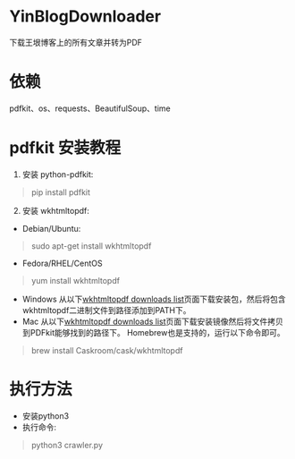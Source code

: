 # YinBlogDownloader
下载王垠博客上的所有文章并转为PDF

# 依赖
pdfkit、os、requests、BeautifulSoup、time

# pdfkit 安装教程
1. 安装 python-pdfkit:
> pip install pdfkit
2. 安装 wkhtmltopdf:
* Debian/Ubuntu:
> sudo apt-get install wkhtmltopdf
* Fedora/RHEL/CentOS
> yum install wkhtmltopdf
* Windows
从以下[wkhtmltopdf downloads list](https://wkhtmltopdf.org/downloads.html)页面下载安装包，然后将包含
wkhtmltopdf二进制文件到路径添加到PATH下。
* Mac
从以下[wkhtmltopdf downloads list](https://wkhtmltopdf.org/downloads.html)页面下载安装镜像然后将文件拷贝到PDFkit能够找到的路径下。 Homebrew也是支持的，运行以下命令即可。
> brew install Caskroom/cask/wkhtmltopdf

# 执行方法
* 安装python3
* 执行命令: 
> python3 crawler.py


